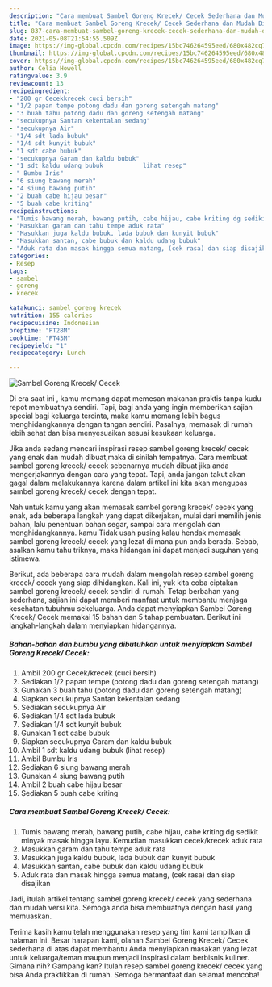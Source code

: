 ```yaml
---
description: "Cara membuat Sambel Goreng Krecek/ Cecek Sederhana dan Mudah Dibuat"
title: "Cara membuat Sambel Goreng Krecek/ Cecek Sederhana dan Mudah Dibuat"
slug: 837-cara-membuat-sambel-goreng-krecek-cecek-sederhana-dan-mudah-dibuat
date: 2021-05-08T21:54:55.509Z
image: https://img-global.cpcdn.com/recipes/15bc746264595eed/680x482cq70/sambel-goreng-krecek-cecek-foto-resep-utama.jpg
thumbnail: https://img-global.cpcdn.com/recipes/15bc746264595eed/680x482cq70/sambel-goreng-krecek-cecek-foto-resep-utama.jpg
cover: https://img-global.cpcdn.com/recipes/15bc746264595eed/680x482cq70/sambel-goreng-krecek-cecek-foto-resep-utama.jpg
author: Celia Howell
ratingvalue: 3.9
reviewcount: 13
recipeingredient:
- "200 gr Cecekkrecek cuci bersih"
- "1/2 papan tempe potong dadu dan goreng setengah matang"
- "3 buah tahu potong dadu dan goreng setengah matang"
- "secukupnya Santan kekentalan sedang"
- "secukupnya Air"
- "1/4 sdt lada bubuk"
- "1/4 sdt kunyit bubuk"
- "1 sdt cabe bubuk"
- "secukupnya Garam dan kaldu bubuk"
- "1 sdt kaldu udang bubuk           lihat resep"
- " Bumbu Iris"
- "6 siung bawang merah"
- "4 siung bawang putih"
- "2 buah cabe hijau besar"
- "5 buah cabe kriting"
recipeinstructions:
- "Tumis bawang merah, bawang putih, cabe hijau, cabe kriting dg sedikit minyak masak hingga layu. Kemudian masukkan cecek/krecek aduk rata"
- "Masukkan garam dan tahu tempe aduk rata"
- "Masukkan juga kaldu bubuk, lada bubuk dan kunyit bubuk"
- "Masukkan santan, cabe bubuk dan kaldu udang bubuk"
- "Aduk rata dan masak hingga semua matang, (cek rasa) dan siap disajikan"
categories:
- Resep
tags:
- sambel
- goreng
- krecek

katakunci: sambel goreng krecek 
nutrition: 155 calories
recipecuisine: Indonesian
preptime: "PT28M"
cooktime: "PT43M"
recipeyield: "1"
recipecategory: Lunch

---
```



![Sambel Goreng Krecek/ Cecek](https://img-global.cpcdn.com/recipes/15bc746264595eed/680x482cq70/sambel-goreng-krecek-cecek-foto-resep-utama.jpg)

Di era  saat ini , kamu memang dapat memesan makanan praktis tanpa kudu repot membuatnya sendiri. Tapi, bagi anda yang ingin memberikan sajian special bagi keluarga tercinta, maka kamu memang lebih bagus menghidangkannya dengan tangan sendiri. Pasalnya, memasak di rumah lebih sehat dan bisa menyesuaikan sesuai kesukaan keluarga.

Jika anda sedang mencari inspirasi resep sambel goreng krecek/ cecek yang enak dan mudah dibuat,maka di sinilah tempatnya. Cara membuat sambel goreng krecek/ cecek  sebenarnya mudah dibuat jika anda mengerjakannya dengan cara yang tepat. Tapi, anda jangan takut akan gagal dalam melakukannya 
karena dalam artikel ini kita akan mengupas sambel goreng krecek/ cecek dengan tepat.  



Nah untuk kamu yang akan memasak sambel goreng krecek/ cecek yang enak, ada beberapa langkah yang dapat dikerjakan, mulai dari memilih jenis bahan, lalu penentuan bahan segar, sampai cara mengolah dan menghidangkannya. kamu Tidak usah pusing kalau hendak memasak sambel goreng krecek/ cecek yang lezat di mana pun anda berada. Sebab, asalkan kamu  tahu triknya, maka hidangan ini dapat menjadi suguhan yang istimewa.

Berikut, ada beberapa cara mudah dalam mengolah resep sambel goreng krecek/ cecek yang siap dihidangkan. Kali ini, yuk kita coba ciptakan sambel goreng krecek/ cecek sendiri di rumah. Tetap berbahan yang sederhana, sajian ini dapat memberi manfaat untuk membantu menjaga kesehatan tubuhmu sekeluarga. Anda dapat menyiapkan Sambel Goreng Krecek/ Cecek memakai 15 bahan dan 5 tahap pembuatan. Berikut ini langkah-langkah dalam menyiapkan hidangannya.

<!--inarticleads1-->

##### Bahan-bahan dan bumbu yang dibutuhkan untuk menyiapkan Sambel Goreng Krecek/ Cecek:

1. Ambil 200 gr Cecek/krecek (cuci bersih)
1. Sediakan 1/2 papan tempe (potong dadu dan goreng setengah matang)
1. Gunakan 3 buah tahu (potong dadu dan goreng setengah matang)
1. Siapkan secukupnya Santan kekentalan sedang
1. Sediakan secukupnya Air
1. Sediakan 1/4 sdt lada bubuk
1. Sediakan 1/4 sdt kunyit bubuk
1. Gunakan 1 sdt cabe bubuk
1. Siapkan secukupnya Garam dan kaldu bubuk
1. Ambil 1 sdt kaldu udang bubuk           (lihat resep)
1. Ambil  Bumbu Iris
1. Sediakan 6 siung bawang merah
1. Gunakan 4 siung bawang putih
1. Ambil 2 buah cabe hijau besar
1. Sediakan 5 buah cabe kriting




<!--inarticleads2-->

##### Cara membuat Sambel Goreng Krecek/ Cecek:

1. Tumis bawang merah, bawang putih, cabe hijau, cabe kriting dg sedikit minyak masak hingga layu. Kemudian masukkan cecek/krecek aduk rata
1. Masukkan garam dan tahu tempe aduk rata
1. Masukkan juga kaldu bubuk, lada bubuk dan kunyit bubuk
1. Masukkan santan, cabe bubuk dan kaldu udang bubuk
1. Aduk rata dan masak hingga semua matang, (cek rasa) dan siap disajikan




Jadi, itulah artikel tentang  sambel goreng krecek/ cecek  yang sederhana dan mudah versi kita. Semoga anda bisa membuatnya dengan hasil yang memuaskan. 

Terima kasih kamu telah menggunakan resep yang tim kami tampilkan di halaman ini. Besar harapan kami, olahan  Sambel Goreng Krecek/ Cecek sederhana di atas dapat membantu Anda menyiapkan masakan yang lezat untuk keluarga/teman maupun menjadi inspirasi dalam berbisnis kuliner. Gimana nih? Gampang kan? Itulah resep sambel goreng krecek/ cecek yang bisa Anda praktikkan di rumah. Semoga bermanfaat dan selamat mencoba!

